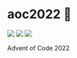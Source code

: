 # aoc2022 🎄

![](https://img.shields.io/badge/day%20📅-25-blue)
![](https://img.shields.io/badge/stars%20⭐-8-yellow)
![](https://img.shields.io/badge/days%20completed-4-red)

Advent of Code 2022
